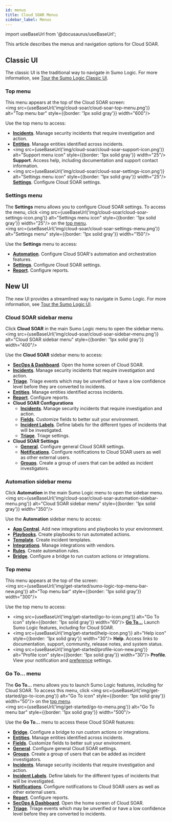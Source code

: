```yaml
---
id: menus
title: Cloud SOAR Menus
sidebar_label: Menus
---
```


import useBaseUrl from '@docusaurus/useBaseUrl';

This article describes the menus and navigation options for Cloud SOAR.

## Classic UI

The classic UI is the traditional way to navigate in Sumo Logic. For more information, see [Tour the Sumo Logic Classic UI](/docs/get-started/sumo-logic-ui-classic).

### Top menu

This menu appears at the top of the Cloud SOAR screen: <br/><img src={useBaseUrl('img/cloud-soar/cloud-soar-top-menu.png')} alt="Top menu bar" style={{border: '1px solid gray'}} width="600"/>

Use the top menu to access:
* [**Incidents**](/docs/cloud-soar/incidents-triage/#incidents). Manage security incidents that require investigation and action.
* [**Entities**](/docs/cloud-soar/incidents-triage/#entities). Manage entities identified across incidents.
* <img src={useBaseUrl('img/cloud-soar/cloud-soar-support-icon.png')} alt="Support menu icon" style={{border: '1px solid gray'}} width="25"/> **Support**. Access help, including documentation and support contact information.
* <img src={useBaseUrl('img/cloud-soar/cloud-soar-settings-icon.png')} alt="Settings menu icon" style={{border: '1px solid gray'}} width="25"/> [**Settings**](/docs/cloud-soar/settings/). Configure Cloud SOAR settings.

### Settings menu

The **Settings** menu allows you to configure Cloud SOAR settings. To access the menu, click <img src={useBaseUrl('img/cloud-soar/cloud-soar-settings-icon.png')} alt="Settings menu icon" style={{border: '1px solid gray'}} width="25"/> on the [top menu](#top-menu). <br/><img src={useBaseUrl('img/cloud-soar/cloud-soar-settings-menu.png')} alt="Settings menu" style={{border: '1px solid gray'}} width="150"/>

Use the **Settings** menu to access:
* [**Automation**](/docs/cloud-soar/automation/). Configure Cloud SOAR's automation and orchestration features.
* [**Settings**](/docs/cloud-soar/settings/). Configure Cloud SOAR settings.
* [**Report**](/docs/cloud-soar/incidents-triage/#report). Configure reports.

## New UI

The new UI provides a streamlined way to navigate in Sumo Logic. For more information, see [Tour the Sumo Logic UI](/docs/get-started/sumo-logic-ui).

### Cloud SOAR sidebar menu

Click **Cloud SOAR** in the main Sumo Logic menu to open the sidebar menu.<br/><img src={useBaseUrl('img/cloud-soar/cloud-soar-sidebar-menu.png')} alt="Cloud SOAR sidebar menu" style={{border: '1px solid gray'}} width="400"/>

Use the **Cloud SOAR** sidebar menu to access:
* [**SecOps & Dashboard**](/docs/cloud-soar/incidents-triage/#secops-and-dashboard). Open the home screen of Cloud SOAR.
* [**Incidents**](/docs/cloud-soar/incidents-triage/#incidents). Manage security incidents that require investigation and action.
* [**Triage**](/docs/cloud-soar/incidents-triage/#triage). Triage events which may be unverified or have a low confidence level before they are converted to incidents.
* [**Entities**](/docs/cloud-soar/incidents-triage/#entities). Manage entities identified across incidents.
* [**Report**](/docs/cloud-soar/incidents-triage/#report). Configure reports. 
* **Cloud SOAR Configurations**
    * [**Incidents**](/docs/cloud-soar/incidents-triage/#incidents). Manage security incidents that require investigation and action.
    * [**Fields**](/docs/cloud-soar/settings/#custom-fields). Customize fields to better suit your environment.
    * [**Incident Labels**](/docs/cloud-soar/settings/#incident-labels). Define labels for the different types of incidents that will be investigated.
    * [**Triage**](/docs/cloud-soar/settings/#triage). Triage settings.
* **Cloud SOAR Settings**
    * [**General**](/docs/cloud-soar/settings/#general). Configure general Cloud SOAR settings.
    * [**Notifications**](/docs/cloud-soar/settings/#notifications). Configure notifications to Cloud SOAR users as well as other external users.
    * [**Groups**](/docs/cloud-soar/settings/#groups). Create a group of users that can be added as incident investigators. 

### Automation sidebar menu

Click **Automation** in the main Sumo Logic menu to open the sidebar menu.<br/><img src={useBaseUrl('img/cloud-soar/cloud-soar-automation-sidebar-menu.png')} alt="Cloud SOAR sidebar menu" style={{border: '1px solid gray'}} width="350"/>

Use the **Automation** sidebar menu to access:
* [**App Central**](/docs/platform-services/automation-service/app-central/). Add new integrations and playbooks to your environment.
* [**Playbooks**](/docs/platform-services/automation-service/automation-service-playbooks/). Create playbooks to run automated actions.
* [**Template**](/docs/cloud-soar/automation/#incident-templates). Create incident templates.
* [**Integrations**](/docs/platform-services/automation-service/automation-service-integrations). Manage integrations with vendors.
* [**Rules**](/docs/cloud-soar/automation/#automation-rules). Create automation rules.
* [**Bridge**](/docs/platform-services/automation-service/automation-service-bridge). Configure a bridge to run custom actions or integrations.

### Top menu

This menu appears at the top of the screen:<br/><img src={useBaseUrl('img/get-started/sumo-logic-top-menu-bar-new.png')} alt="Top menu bar" style={{border: '1px solid gray'}} width="300"/>

Use the top menu to access:

* <img src={useBaseUrl('img/get-started/go-to-icon.png')} alt="Go To icon" style={{border: '1px solid gray'}} width="60"/> [**Go To...**](#go-to-menu) Launch Sumo Logic features, including for Cloud SOAR.
* <img src={useBaseUrl('img/get-started/help-icon.png')} alt="Help icon" style={{border: '1px solid gray'}} width="30"/> **Help**. Access links to documentation, support, community, release notes, and system status.
* <img src={useBaseUrl('img/get-started/profile-icon-new.png')} alt="Profile icon" style={{border: '1px solid gray'}} width="30"/> **Profile**. View your notification and [preference](/docs/get-started/account-settings-preferences/) settings.

### Go To... menu

The **Go To...** menu allows you to launch Sumo Logic features, including for Cloud SOAR. To access this menu, click <img src={useBaseUrl('img/get-started/go-to-icon.png')} alt="Go To icon" style={{border: '1px solid gray'}} width="50"/> on the [top menu](#top-menu-1). <br/><img src={useBaseUrl('img/get-started/go-to-menu.png')} alt="Go To menu bar" style={{border: '1px solid gray'}} width="500"/>

Use the **Go To...** menu to access these Cloud SOAR features:
* [**Bridge**](/docs/platform-services/automation-service/automation-service-bridge). Configure a bridge to run custom actions or integrations.
* [**Entities**](/docs/cloud-soar/incidents-triage/#entities). Manage entities identified across incidents.
* [**Fields**](/docs/cloud-soar/settings/#custom-fields). Customize fields to better suit your environment.
* [**General**](/docs/cloud-soar/settings/). Configure general Cloud SOAR settings.
* [**Groups**](/docs/cloud-soar/settings/#groups). Create a group of users that can be added as incident investigators.
* [**Incidents**](/docs/cloud-soar/incidents-triage/#incidents). Manage security incidents that require investigation and action.
* [**Incident Labels**](/docs/cloud-soar/settings/#incident-labels). Define labels for the different types of incidents that will be investigated.
* [**Notifications**](/docs/cloud-soar/settings/#notifications). Configure notifications to Cloud SOAR users as well as other external users.
* [**Report**](/docs/cloud-soar/incidents-triage/#report). Configure reports.
* [**SecOps & Dashboard**](/docs/cloud-soar/incidents-triage/#secops-and-dashboard). Open the home screen of Cloud SOAR.
* [**Triage**](/docs/cloud-soar/incidents-triage/#triage). Triage events which may be unverified or have a low confidence level before they are converted to incidents.
